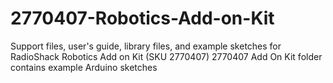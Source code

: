 # 2770407-Robotics-Add-on-Kit
Support files, user's guide, library files, and example sketches for RadioShack Robotics Add on Kit (SKU 2770407)
2770407 Add On Kit folder contains example Arduino sketches
